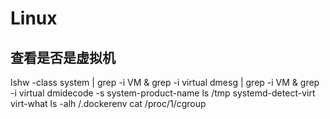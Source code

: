 # Linux

## 查看是否是虚拟机
lshw -class system | grep -i VM & grep -i virtual
dmesg | grep -i VM & grep -i virtual
dmidecode -s system-product-name
ls /tmp
systemd-detect-virt
virt-what
ls -alh /.dockerenv
cat /proc/1/cgroup
